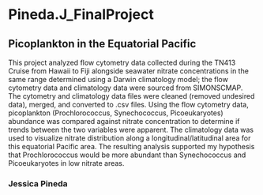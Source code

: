 # Pineda.J_FinalProject
## Picoplankton in the Equatorial Pacific
This project analyzed flow cytometry data collected during the TN413 Cruise from Hawaii to Fiji alongside seawater nitrate concentrations in the same range determined using a Darwin climatology model; the flow cytometry data and climatology data were sourced from SIMONSCMAP. The cytometry and climatology data files were cleaned (removed undesired data), merged, and converted to .csv files. Using the flow cytometry data, picoplankton (Prochlorococcus, Synechococcus, Picoeukaryotes) abundance was compared against nitrate concentration to determine if trends between the two variables were apparent. The climatology data was used to visualize nitrate distribution along a longitudinal/latitudinal area for this equatorial Pacific area. The resulting analysis supported my hypothesis that Prochlorococcus would be more abundant than Synechococcus and Picoeukaryotes in low nitrate areas. 
### Jessica Pineda
